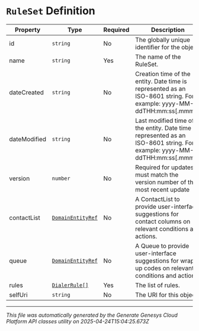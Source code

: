 # `RuleSet` Definition

| Property | Type | Required | Description |
|----------|------|----------|-------------|
| id | `string` | No | The globally unique identifier for the object. |
| name | `string` | Yes | The name of the RuleSet. |
| dateCreated | `string` | No | Creation time of the entity. Date time is represented as an ISO-8601 string. For example: yyyy-MM-ddTHH:mm:ss[.mmm]Z |
| dateModified | `string` | No | Last modified time of the entity. Date time is represented as an ISO-8601 string. For example: yyyy-MM-ddTHH:mm:ss[.mmm]Z |
| version | `number` | No | Required for updates, must match the version number of the most recent update |
| contactList | [`DomainEntityRef`](domainentityref-definition.md) | No | A ContactList to provide user-interface suggestions for contact columns on relevant conditions and actions. |
| queue | [`DomainEntityRef`](domainentityref-definition.md) | No | A Queue to provide user-interface suggestions for wrap-up codes on relevant conditions and actions. |
| rules | [`DialerRule[]`](dialerrule-definition.md) | Yes | The list of rules. |
| selfUri | `string` | No | The URI for this object |

---

*This file was automatically generated by the Generate Genesys Cloud Platform API classes utility on 2025-04-24T15:04:25.673Z*
